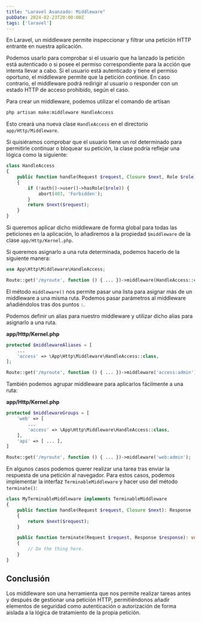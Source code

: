 ```yaml
---
title: "Laravel Avanzado: Middleware"
pubDate: 2024-02-23T20:00:00Z
tags: ['laravel']
---
```

En Laravel, un middleware permite inspeccionar y filtrar una petición HTTP entrante en nuestra aplicación.

Podemos usarlo para comprobar si el usuario que ha lanzado la petición está autenticado o si posee el permiso correspondiente para la acción que intenta llevar a cabo. Si el usuario está autenticado y tiene el permiso oportuno, el middleware permite que la petición continúe. En caso contrario, el middleware podrá redirigir al usuario o responder con un estado HTTP de acceso prohibido, según el caso.

Para crear un middleware, podemos utilizar el comando de artisan
```bash
php artisan make:middleware HandleAccess
```

Esto creará una nueva clase `HandleAccess` en el directorio `app/Http/Middleware`.

Si quisiéramos comprobar que el usuario tiene un rol determinado para permitirle continuar o bloquear su petición, la clase podría reflejar una lógica como la siguiente:

```php
class HandleAccess
{
    public function handle(Request $request, Closure $next, Role $role): Response
    {
        if (!auth()->user()->hasRole($role)) {
            abort(403, 'Forbidden');
        }
        return $next($request);
    }
}
```

Si queremos aplicar dicho middleware de forma global para todas las peticiones en la aplicación, lo añadiremos a la propiedad `$middleware` de la clase `app/Http/Kernel.php`.

Si queremos asignarlo a una ruta determinada, podemos hacerlo de la siguiente manera:
```php
use App\Http\Middleware\HandleAccess;

Route::get('/myroute', function () { ... })->middleware(HandleAccess::class . ':admin');
```
El método `middleware()` nos permite pasar una lista para asignar más de un middleware a una misma ruta.
Podemos pasar parámetros al middleware añadiéndolos tras dos puntos `:`.

Podemos definir un alias para nuestro middleware y utilizar dicho alias para asignarlo a una ruta.

**app/Http/Kernel.php**
```php
protected $middlewareAliases = [
    ...
    'access' => \App\Http\Middleware\HandleAccess::class,
];
```
```php
Route::get('/myroute', function () { ... })->middleware('access:admin');
```

También podemos agrupar middleware para aplicarlos fácilmente a una ruta:

**app/Http/Kernel.php**
```php
protected $middlewareGroups = [
    'web' => [
        ...
        'access' => \App\Http\Middleware\HandleAccess::class,
    ],
    'api' => [ ... ],
]
```
```php
Route::get('/myroute', function () { ... })->middleware('web:admin');
```

En algunos casos podemos querer realizar una tarea tras enviar la respuesta de una petición al navegador. Para estos casos, podemos implementar la interfaz `TerminableMiddleware` y hacer uso del método `terminate()`:
```php
class MyTerminableMiddleware implements TerminableMiddleware
{
    public function handle(Request $request, Closure $next): Response
    {
        return $next($request);
    }

    public function terminate(Request $request, Response $response): void
    {
        // Do the thing here.
    }
}
```

## Conclusión
Los middleware son una herramienta que nos permite realizar tareas antes y después de gestionar una petición HTTP, permitiéndonos añadir elementos de seguridad como autenticación o autorización de forma aislada a la lógica de tratamiento de la propia petición.